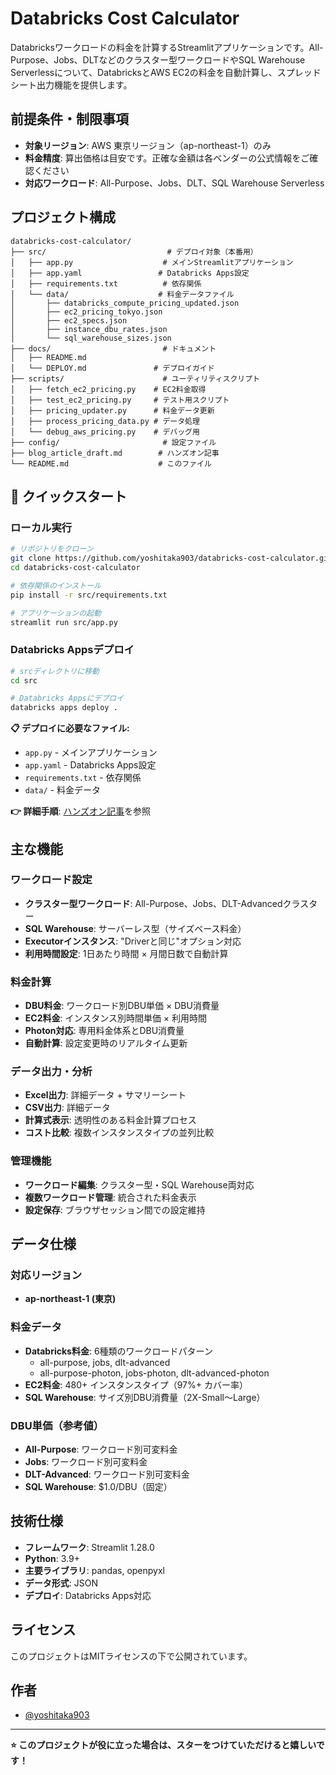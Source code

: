 # Databricks Cost Calculator

Databricksワークロードの料金を計算するStreamlitアプリケーションです。All-Purpose、Jobs、DLTなどのクラスター型ワークロードやSQL Warehouse Serverlessについて、DatabricksとAWS EC2の料金を自動計算し、スプレッドシート出力機能を提供します。

## 前提条件・制限事項

- **対象リージョン**: AWS 東京リージョン（ap-northeast-1）のみ
- **料金精度**: 算出価格は目安です。正確な金額は各ベンダーの公式情報をご確認ください
- **対応ワークロード**: All-Purpose、Jobs、DLT、SQL Warehouse Serverless

## プロジェクト構成

```
databricks-cost-calculator/
├── src/                           # デプロイ対象（本番用）
│   ├── app.py                    # メインStreamlitアプリケーション
│   ├── app.yaml                 # Databricks Apps設定
│   ├── requirements.txt          # 依存関係
│   └── data/                    # 料金データファイル
│       ├── databricks_compute_pricing_updated.json
│       ├── ec2_pricing_tokyo.json
│       ├── ec2_specs.json
│       ├── instance_dbu_rates.json
│       └── sql_warehouse_sizes.json
├── docs/                         # ドキュメント
│   ├── README.md
│   └── DEPLOY.md               # デプロイガイド
├── scripts/                      # ユーティリティスクリプト
│   ├── fetch_ec2_pricing.py    # EC2料金取得
│   ├── test_ec2_pricing.py     # テスト用スクリプト
│   ├── pricing_updater.py      # 料金データ更新
│   ├── process_pricing_data.py # データ処理
│   └── debug_aws_pricing.py    # デバッグ用
├── config/                       # 設定ファイル
├── blog_article_draft.md        # ハンズオン記事
└── README.md                    # このファイル
```

## 🚀 クイックスタート

### ローカル実行
```bash
# リポジトリをクローン
git clone https://github.com/yoshitaka903/databricks-cost-calculator.git
cd databricks-cost-calculator

# 依存関係のインストール
pip install -r src/requirements.txt

# アプリケーションの起動
streamlit run src/app.py
```

### Databricks Appsデプロイ
```bash
# srcディレクトリに移動
cd src

# Databricks Appsにデプロイ
databricks apps deploy .
```

**📋 デプロイに必要なファイル:**
- `app.py` - メインアプリケーション
- `app.yaml` - Databricks Apps設定
- `requirements.txt` - 依存関係
- `data/` - 料金データ

**👉 詳細手順**: [ハンズオン記事](./blog_article_draft.md)を参照

## 主な機能

### ワークロード設定
- **クラスター型ワークロード**: All-Purpose、Jobs、DLT-Advancedクラスター
- **SQL Warehouse**: サーバーレス型（サイズベース料金）
- **Executorインスタンス**: "Driverと同じ"オプション対応
- **利用時間設定**: 1日あたり時間 × 月間日数で自動計算

### 料金計算
- **DBU料金**: ワークロード別DBU単価 × DBU消費量
- **EC2料金**: インスタンス別時間単価 × 利用時間
- **Photon対応**: 専用料金体系とDBU消費量
- **自動計算**: 設定変更時のリアルタイム更新

### データ出力・分析
- **Excel出力**: 詳細データ + サマリーシート
- **CSV出力**: 詳細データ
- **計算式表示**: 透明性のある料金計算プロセス
- **コスト比較**: 複数インスタンスタイプの並列比較

### 管理機能
- **ワークロード編集**: クラスター型・SQL Warehouse両対応
- **複数ワークロード管理**: 統合された料金表示
- **設定保存**: ブラウザセッション間での設定維持

## データ仕様

### 対応リージョン
- **ap-northeast-1 (東京)**

### 料金データ
- **Databricks料金**: 6種類のワークロードパターン
  - all-purpose, jobs, dlt-advanced
  - all-purpose-photon, jobs-photon, dlt-advanced-photon
- **EC2料金**: 480+ インスタンスタイプ（97%+ カバー率）
- **SQL Warehouse**: サイズ別DBU消費量（2X-Small〜Large）

### DBU単価（参考値）
- **All-Purpose**: ワークロード別可変料金
- **Jobs**: ワークロード別可変料金
- **DLT-Advanced**: ワークロード別可変料金
- **SQL Warehouse**: $1.0/DBU（固定）

## 技術仕様

- **フレームワーク**: Streamlit 1.28.0
- **Python**: 3.9+
- **主要ライブラリ**: pandas, openpyxl
- **データ形式**: JSON
- **デプロイ**: Databricks Apps対応

## ライセンス

このプロジェクトはMITライセンスの下で公開されています。

## 作者

- [@yoshitaka903](https://github.com/yoshitaka903)

---
**⭐ このプロジェクトが役に立った場合は、スターをつけていただけると嬉しいです！**